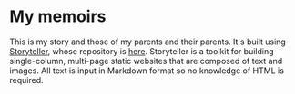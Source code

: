 # My memoirs

This is my story and those of my parents and their parents. It's built using [Storyteller](https://storyteller20.neocities.org), whose repository is [here](https://github.com/easycoder/storyteller). Storyteller is a toolkit for building single-column, multi-page static websites that are composed of text and images. All text is input in Markdown format so no knowledge of HTML is required.
